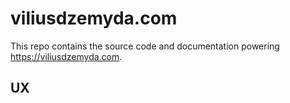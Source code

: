 # viliusdzemyda.com

This repo contains the source code and documentation powering https://viliusdzemyda.com.

## UX
